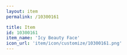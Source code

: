 ```yaml
---
layout: item
permalink: /10300161

title: Item
id: 10300161
item_name: 'Icy Beauty Face'
icon_url: 'item/icon/customize/10300161.png'
---
```

